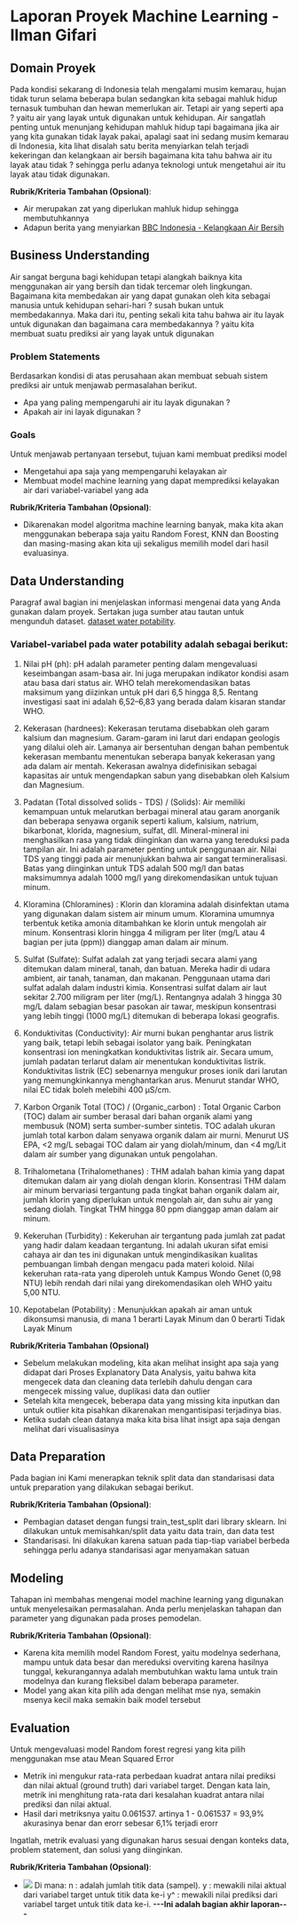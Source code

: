# Laporan Proyek Machine Learning - Ilman Gifari

## Domain Proyek
Pada kondisi sekarang di Indonesia telah mengalami musim kemarau, hujan tidak turun selama beberapa bulan sedangkan kita sebagai mahluk hidup ternasuk tumbuhan dan hewan memerlukan air. Tetapi air yang seperti apa ? yaitu air yang layak untuk digunakan untuk kehidupan. Air sangatlah penting untuk menunjang kehidupan mahluk hidup tapi bagaimana jika air yang kita gunakan tidak layak pakai, apalagi saat ini sedang musim kemarau di Indonesia, kita lihat disalah satu berita menyiarkan telah terjadi kekeringan dan kelangkaan air bersih bagaimana kita tahu bahwa air itu layak atau tidak ? sehingga perlu adanya teknologi untuk mengetahui air itu layak atau tidak digunakan.

**Rubrik/Kriteria Tambahan (Opsional)**:
- Air merupakan zat yang diperlukan mahluk hidup sehingga membutuhkannya 
- Adapun berita yang menyiarkan [BBC Indonesia - Kelangkaan Air Bersih](https://www.bbc.com/indonesia/articles/cydgj76p626o)
## Business Understanding

Air sangat berguna bagi kehidupan tetapi alangkah baiknya kita menggunakan air yang bersih dan tidak tercemar oleh lingkungan. Bagaimana kita membedakan air yang dapat gunakan oleh kita sebagai manusia untuk kehidupan sehari-hari ? susah bukan untuk membedakannya. Maka dari itu, penting sekali kita tahu bahwa air itu layak untuk digunakan dan bagaimana cara membedakannya ? yaitu kita membuat suatu prediksi air yang layak untuk digunakan

### Problem Statements
Berdasarkan kondisi di atas perusahaan akan membuat sebuah sistem prediksi air untuk menjawab permasalahan berikut.
- Apa yang paling mempengaruhi air itu layak digunakan ?
- Apakah air ini layak digunakan ?


### Goals

Untuk menjawab pertanyaan tersebut, tujuan kami membuat prediksi model
- Mengetahui apa saja yang mempengaruhi kelayakan air
- Membuat model machine learning yang dapat memprediksi kelayakan air dari variabel-variabel yang ada

**Rubrik/Kriteria Tambahan (Opsional)**:
- Dikarenakan model algoritma machine learning banyak, maka kita akan menggunakan beberapa saja yaitu Random Forest, KNN dan Boosting dan masing-masing akan kita uji sekaligus memilih model dari hasil evaluasinya.

## Data Understanding
Paragraf awal bagian ini menjelaskan informasi mengenai data yang Anda gunakan dalam proyek. Sertakan juga sumber atau tautan untuk mengunduh dataset. [dataset water potability](https://www.kaggle.com/datasets/adityakadiwal/water-potability).

### Variabel-variabel pada water potability adalah sebagai berikut:
1. Nilai pH (ph):
pH adalah parameter penting dalam mengevaluasi keseimbangan asam-basa air. Ini juga merupakan indikator kondisi asam atau basa dari status air. WHO telah merekomendasikan batas maksimum yang diizinkan untuk pH dari 6,5 hingga 8,5. Rentang investigasi saat ini adalah 6,52–6,83 yang berada dalam kisaran standar WHO.

2. Kekerasan (hardnees):
Kekerasan terutama disebabkan oleh garam kalsium dan magnesium. Garam-garam ini larut dari endapan geologis yang dilalui oleh air. Lamanya air bersentuhan dengan bahan pembentuk kekerasan membantu menentukan seberapa banyak kekerasan yang ada dalam air mentah. Kekerasan awalnya didefinisikan sebagai kapasitas air untuk mengendapkan sabun yang disebabkan oleh Kalsium dan Magnesium.

3. Padatan (Total dissolved solids - TDS) / (Solids):
Air memiliki kemampuan untuk melarutkan berbagai mineral atau garam anorganik dan beberapa senyawa organik seperti kalium, kalsium, natrium, bikarbonat, klorida, magnesium, sulfat, dll. Mineral-mineral ini menghasilkan rasa yang tidak diinginkan dan warna yang tereduksi pada tampilan air. Ini adalah parameter penting untuk penggunaan air. Nilai TDS yang tinggi pada air menunjukkan bahwa air sangat termineralisasi. Batas yang diinginkan untuk TDS adalah 500 mg/l dan batas maksimumnya adalah 1000 mg/l yang direkomendasikan untuk tujuan minum.

4. Kloramina (Chloramines) :
Klorin dan kloramina adalah disinfektan utama yang digunakan dalam sistem air minum umum. Kloramina umumnya terbentuk ketika amonia ditambahkan ke klorin untuk mengolah air minum. Konsentrasi klorin hingga 4 miligram per liter (mg/L atau 4 bagian per juta (ppm)) dianggap aman dalam air minum.

5. Sulfat (Sulfate):
Sulfat adalah zat yang terjadi secara alami yang ditemukan dalam mineral, tanah, dan batuan. Mereka hadir di udara ambient, air tanah, tanaman, dan makanan. Penggunaan utama dari sulfat adalah dalam industri kimia. Konsentrasi sulfat dalam air laut sekitar 2.700 miligram per liter (mg/L). Rentangnya adalah 3 hingga 30 mg/L dalam sebagian besar pasokan air tawar, meskipun konsentrasi yang lebih tinggi (1000 mg/L) ditemukan di beberapa lokasi geografis.

6. Konduktivitas (Conductivity):
Air murni bukan penghantar arus listrik yang baik, tetapi lebih sebagai isolator yang baik. Peningkatan konsentrasi ion meningkatkan konduktivitas listrik air. Secara umum, jumlah padatan terlarut dalam air menentukan konduktivitas listrik. Konduktivitas listrik (EC) sebenarnya mengukur proses ionik dari larutan yang memungkinkannya menghantarkan arus. Menurut standar WHO, nilai EC tidak boleh melebihi 400 μS/cm.

7. Karbon Organik Total (TOC) / (Organic_carbon) :
Total Organic Carbon (TOC) dalam air sumber berasal dari bahan organik alami yang membusuk (NOM) serta sumber-sumber sintetis. TOC adalah ukuran jumlah total karbon dalam senyawa organik dalam air murni. Menurut US EPA, <2 mg/L sebagai TOC dalam air yang diolah/minum, dan <4 mg/Lit dalam air sumber yang digunakan untuk pengolahan.

8. Trihalometana (Trihalomethanes) :
THM adalah bahan kimia yang dapat ditemukan dalam air yang diolah dengan klorin. Konsentrasi THM dalam air minum bervariasi tergantung pada tingkat bahan organik dalam air, jumlah klorin yang diperlukan untuk mengolah air, dan suhu air yang sedang diolah. Tingkat THM hingga 80 ppm dianggap aman dalam air minum.

9. Kekeruhan (Turbidity) :
Kekeruhan air tergantung pada jumlah zat padat yang hadir dalam keadaan tergantung. Ini adalah ukuran sifat emisi cahaya air dan tes ini digunakan untuk mengindikasikan kualitas pembuangan limbah dengan mengacu pada materi koloid. Nilai kekeruhan rata-rata yang diperoleh untuk Kampus Wondo Genet (0,98 NTU) lebih rendah dari nilai yang direkomendasikan oleh WHO yaitu 5,00 NTU.

10. Kepotabelan (Potability) : Menunjukkan apakah air aman untuk dikonsumsi manusia, di mana 1 berarti Layak Minum dan 0 berarti Tidak Layak Minum
    
**Rubrik/Kriteria Tambahan (Opsional)**
- Sebelum melakukan modeling, kita akan melihat insight apa saja yang didapat dari Proses Explanatory Data Analysis, yaitu bahwa kita mengecek data dan cleaning data terlebih dahulu dengan cara mengecek missing value, duplikasi data dan outlier
- Setelah kita mengecek, beberapa data yang missing kita inputkan dan untuk outlier kita pisahkan dikarenakan mengantisipasi terjadinya bias.
- Ketika sudah clean datanya maka kita bisa lihat insigt apa saja dengan melihat dari visualisasinya

## Data Preparation
Pada bagian ini Kami menerapkan teknik split data dan standarisasi data untuk preparation yang dilakukan sebagai berikut.

**Rubrik/Kriteria Tambahan (Opsional)**: 
- Pembagian dataset dengan fungsi train_test_split dari library sklearn. Ini dilakukan untuk memisahkan/split data yaitu data train, dan data test
- Standarisasi. Ini dilakukan karena satuan pada tiap-tiap variabel berbeda sehingga perlu adanya standarisasi agar menyamakan satuan

## Modeling
Tahapan ini membahas mengenai model machine learning yang digunakan untuk menyelesaikan permasalahan. Anda perlu menjelaskan tahapan dan parameter yang digunakan pada proses pemodelan.

**Rubrik/Kriteria Tambahan (Opsional)**: 
- Karena kita memilih model Random Forest, yaitu modelnya sederhana, mampu untuk data besar dan mereduksi overviting karena hasilnya tunggal, kekurangannya adalah membutuhkan waktu lama untuk train modelnya dan kurang fleksibel dalam beberapa parameter.
- Model yang akan kita pilih ada dengan melihat mse nya, semakin msenya kecil maka semakin baik model tersebut

## Evaluation
Untuk mengevaluasi model Random forest regresi yang kita pilih menggunakan mse atau Mean Squared Error
- Metrik ini mengukur rata-rata perbedaan kuadrat antara nilai prediksi dan nilai aktual (ground truth) dari variabel target. Dengan kata lain, metrik ini menghitung rata-rata dari kesalahan kuadrat antara nilai prediksi dan nilai aktual.
- Hasil dari metriksnya yaitu 0.061537. artinya 1 - 0.061537 = 93,9% akurasinya benar dan erorr sebesar 6,1% terjadi erorr

Ingatlah, metrik evaluasi yang digunakan harus sesuai dengan konteks data, problem statement, dan solusi yang diinginkan.

**Rubrik/Kriteria Tambahan (Opsional)**: 
- ![](https://www.i2tutorials.com/wp-content/media/2019/11/Differences-between-MSE-and-RMSE-1-i2tutorials.jpg)
Di mana:
n : adalah jumlah titik data (sampel).
​y : mewakili nilai aktual dari variabel target untuk titik data ke-i
y^ : mewakili nilai prediksi dari variabel target untuk titik data ke-i.
**---Ini adalah bagian akhir laporan---**

